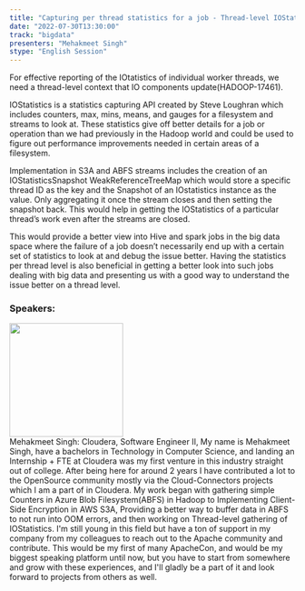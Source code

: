```yaml
---
title: "Capturing per thread statistics for a job - Thread-level IOStatistics - HADOOP-17461"
date: "2022-07-30T13:30:00"
track: "bigdata"
presenters: "Mehakmeet Singh"
stype: "English Session"
---
```

For effective reporting of the IOtatistics of individual worker threads, we need a thread-level context that IO components update(HADOOP-17461).
 
IOStatistics is a statistics capturing API created by Steve Loughran which includes counters, max, mins, means, and gauges for a filesystem and streams to look at. These statistics give off better details for a job or operation than we had previously in the Hadoop world and could be used to figure out performance improvements needed in certain areas of a filesystem.
 
Implementation in S3A and ABFS streams includes the creation of an IOStatisticsSnapshot WeakReferenceTreeMap which would store a specific thread ID as the key and the Snapshot of an IOstatistics instance as the value. Only aggregating it once the stream closes and then setting the snapshot back. This would help in getting the IOStatistics of a particular thread’s work even after the streams are closed.
 
This would provide a better view into Hive and spark jobs in the big data space where the failure of a job doesn’t necessarily end up with a certain set of statistics to look at and debug the issue better. Having the statistics per thread level is also beneficial in getting a better look into such jobs dealing with big data and presenting us with a good way to understand the issue better on a thread level.
 ### Speakers: 
 <img src="images/speaker/1191.png" width="200" /><br>Mehakmeet Singh: Cloudera, Software Engineer II, My name is Mehakmeet Singh, have a bachelors in Technology in Computer Science, and landing an Internship + FTE at Cloudera was my first venture in this industry straight out of college. After being here for around 2 years I have contributed a lot to the OpenSource community mostly via the Cloud-Connectors projects which I am a part of in Cloudera. My work began with gathering simple Counters in Azure Blob Filesystem(ABFS) in Hadoop to Implementing Client-Side Encryption in AWS S3A, Providing a better way to buffer data in ABFS to not run into OOM errors, and then working on Thread-level gathering of IOStatistics. I'm still young in this field but have a ton of support in my company from my colleagues to reach out to the Apache community and contribute. This would be my first of many ApacheCon, and would be my biggest speaking platform until now, but you have to start from somewhere and grow with these experiences, and I'll gladly be a part of it and look forward to projects from others as well.

 